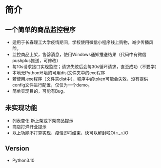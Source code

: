 # 简介
## 一个简单的商品监控程序
* 适用于长春理工大学疫情期间，学校使用微信小程序线上购物，减少传播风险。
* 监控商品上架，售罄消息，使用Windows通知推送结果（代码中有微信pushplus推送，可修改）
* 每10s请求接口实现监控；请求失败后会每30s循环请求，直至成功（不要学）
* 本地无Python环境的可用dist文件夹中的exe程序
* 若使用.exe程序（文件夹dist中），程序中的token可能会失效，没有提供config文件进行配置，仅仅为一个demo。
* 简单实现目的，可能有Bug。

## 未实现功能
* 列表变化 新上架或下架商品提示
* 商店打烊开业提示
* 以上功能不打算实现，疫情即将结束，快可以解封啦O(∩_∩)O

## Version
* Python3.10
